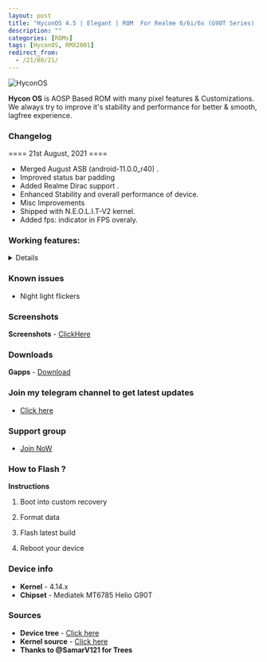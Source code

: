 ```yaml
---
layout: post
title: "HyconOS 4.5 | Elegant | ROM  For Realme 6/6i/6s (G90T Series) [OFFICIAL]"
description: ""
categories: [ROMs]
tags: [HyconOS, RMX2001]
redirect_from:
  - /21/08/21/
---
```


![HyconOS](https://gitlab.com/sribalaji/sribalaji.gitlab.io/-/raw/master/assets/images/headers/HyconOS.jpg?raw=true)

**Hycon OS** is AOSP Based ROM with many pixel features & Customizations. We always try to improve it's stability and performance for better & smooth, lagfree experience.

### Changelog
==== 21st August, 2021 ====

* Merged August ASB (android-11.0.0_r40) .
* Improved status bar padding
* Added Realme Dirac support .
* Enhanced Stability and overall performance of device.
* Misc Improvements
* Shipped with N.E.O.L.I.T-V2 kernel.
* Added fps: indicator in FPS overaly.

### Working features:
<details>
* VoLTE, Wifi calling
* Fingerprint sensor
* WiFi
* Bluetooth
* SELinux
* RIL (Data,SMS,Calls)
* Camera
* Camcorder
* Audio
* GPS
* NFC
* Sensors
* Video Playback
* ZRAM
* Internal audio recording
* Faceunlock
* Safetynet without magisk
* DT2W
* EngineerMode
</details>

### Known issues
* Night light flickers

### Screenshots
**Screenshots** - [ClickHere](https://t.me/TheCloverly_Projects/183)

### Downloads
**Gapps** - [Download](https://www.pling.com/p/1544683/)

### Join my telegram channel to get latest updates          
* [Click here](https://t.me/TheCloverly_Releases)

### Support group
* [Join NoW](https://t.me/SriBalajiHub)

### How to Flash ?
**Instructions**

1) Boot into custom recovery 

2) Format data

3) Flash latest build

4) Reboot your device 

### Device info
* **Kernel** - 4.14.x
* **Chipset** - Mediatek MT6785 Helio G90T

### Sources
* **Device tree** - [Click here](https://github.com/ManshuTyagi/device_realme_RMX2001)
* **Kernel source** - [Click here](https://github.com/ManshuTyagi/kernel_realme_RMX2001)
* **Thanks to @SamarV121 for Trees**
